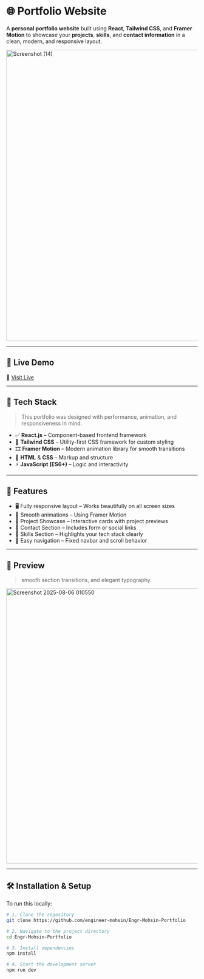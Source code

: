 # 🌐 Portfolio Website

A **personal portfolio website** built using **React**, **Tailwind CSS**, and **Framer Motion** to showcase your **projects**, **skills**, and **contact information** in a clean, modern, and responsive layout.

<img width="1366" height="768" alt="Screenshot (14)" src="https://github.com/user-attachments/assets/ecb723dc-2145-44ee-8aae-c70363db0cac" />

---

## 🚀 Live Demo

🔗 [Visit Live ](https://engr-mohsin-portfolio.netlify.app)

---

## 🧰 Tech Stack

> This portfolio was designed with performance, animation, and responsiveness in mind.

- ✅ **React.js** – Component-based frontend framework
- 🎨 **Tailwind CSS** – Utility-first CSS framework for custom styling
- 🎞️ **Framer Motion** – Modern animation library for smooth transitions
- 🧱 **HTML** & **CSS** – Markup and structure
- ⚡ **JavaScript (ES6+)** – Logic and interactivity

---

## 📌 Features

- 🖥️ Fully responsive layout – Works beautifully on all screen sizes
- 🎥 Smooth animations – Using Framer Motion
- 🧠 Project Showcase – Interactive cards with project previews
- 📇 Contact Section – Includes form or social links
- 🧾 Skills Section – Highlights your tech stack clearly
- 🧭 Easy navigation – Fixed navbar and scroll behavior

---

## 📸 Preview

> smooth section transitions, and elegant typography.
<img width="728" height="725" alt="Screenshot 2025-08-06 010550" src="https://github.com/user-attachments/assets/c93dbc35-6525-4065-95e0-989939c13b6f" />


---

## 🛠️ Installation & Setup

To run this locally:

```bash
# 1. Clone the repository
git clone https://github.com/engineer-mohsin/Engr-Mohsin-Portfolio

# 2. Navigate to the project directory
cd Engr-Mohsin-Portfolio

# 3. Install dependencies
npm install

# 4. Start the development server
npm run dev

